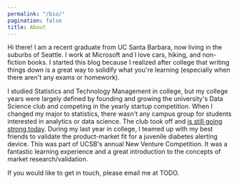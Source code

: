 ```yaml
---
permalink: "/bio/"
pagination: false
title: About
---
```


Hi there! I am a recent graduate from UC Santa Barbara, now living in the suburbs of Seattle. I work at Microsoft and I love cars, hiking, and non-fiction books. I started this blog because I realized after college that writing things down is a great way to solidify what you're learning (especially when there aren't any exams or homework).

I studied Statistics and Technology Management in college, but my college years were largely defined by founding and growing the university's Data Science club and competing in the yearly startup competition. When I changed my major to statistics, there wasn't any campus group for students interested in analytics or data science. The club took off and [is still going strong today](https://datascienceucsb.org/). During my last year in college, I teamed up with my best friends to validate the product-market fit for a juvenile diabetes alerting device. This was part of UCSB's annual New Venture Competition. It was a fantastic learning experience and a great introduction to the concepts of market research/validation.

If you would like to get in touch, please email me at TODO.